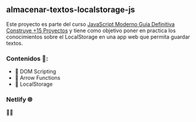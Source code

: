 ## almacenar-textos-localstorage-js

Este proyecto es parte del curso [JavaScript Moderno Guía Definitiva Construye +15 Proyectos](https://www.udemy.com/course/javascript-moderno-guia-definitiva-construye-10-proyectos/) y tiene como objetivo poner en practica los conocimientos sobre el LocalStorage en una app web que permita guardar textos.

### Contenidos 🔑:

 - 📄 DOM Scripting
 - 🏹 Arrow Functions
 - 💼 LocalStorage

### Netlify 🌐
🚧🚧
